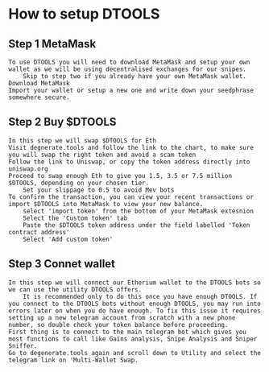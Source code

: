   
# How to setup DTOOLS
## Step 1 MetaMask
	To use DTOOLS you will need to download MetaMask and setup your own wallet as we will be using decentralised exchanges for our snipes.
		Skip to step two if you already have your own MetaMask wallet.
	Download MetaMask
	Import your wallet or setup a new one and write down your seedphrase somewhere secure.
## Step 2 Buy $DTOOLS
	In this step we will swap $DTOOLS for Eth
	Visit degnerate.tools and follow the link to the chart, to make sure you will swap the right token and avoid a scam token
	Follow the link to Uniswap, or copy the token address directly into uniswap.org
	Proceed to swap enough Eth to give you 1.5, 3.5 or 7.5 million $DTOOLS, depending on your chosen tier.
		Set your slippage to 0.5 to avoid Mev bots
	To confirm the transaction, you can view your recent transactions or import $DTOOLS into MetaMask to view your new balance.
		select 'import token' from the bottom of your MetaMask extesnion
		Select the 'Custom token' tab
		Paste the $DTOOLS token address under the field labelled 'Token contract address'
		Select 'Add custom token'
## Step 3 Connet wallet
	In this step we will connect our Etherium wallet to the DTOOLS bots so we can use the utility DTOOLS offers.
		It is recommended only to do this once you have enough DTOOLS. If you connect to the DTOOLS bots without enough DTOOLS, you may run into errors later on when you do have enough. To fix this issue it requires setting up a new telegram account from scratch with a new phone number, so double check your token balance before proceeding.
	First thing is to connect to the main telegram bot which gives you most functions to call like Gains analysis, Snipe Analysis and Sniper Sniffer.
	Go to degenerate.tools again and scroll down to Utility and select the telegram link on 'Multi-Wallet Swap.